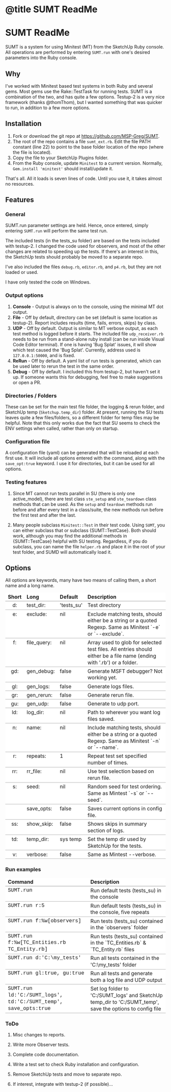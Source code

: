 # @title SUMT ReadMe

# SUMT ReadMe

SUMT is a system for using Minitest (MT) from the SketchUp Ruby console.  All operations are performed by entering `SUMT.run` with one's desired parameters into the Ruby console.

## Why

I've worked with Minitest based test systems in both Ruby and several gems.  Most gems use the Rake::TestTask for running tests.  SUMT is a combination of the two, and has quite a few options.  Testup-2 is a very nice framework (thanks @thomThom), but I wanted something that was quicker to run, in addition to a few more options.

## Installation

1. Fork or download the git repo at https://github.com/MSP-Greg/SUMT.
2. The root of the repo contains a file `sumt_ext.rb`.  Edit the file PATH constant (line 22) to point to the base folder location of the repo (where the file is located).
3. Copy the file to your SketchUp Plugins folder.
4. From the Ruby console, update `Minitest` to a current version.  Normally, `Gem.install 'minitest'` should install/update it.

That's all.  All it loads is seven lines of code.  Until you use it, it takes almost no resources.

## Features

### General

SUMT.run parameter settings are held.  Hence, once entered, simply entering `SUMT.run` will perform the same test run.

The included tests (in the tests_su folder) are based on the tests included with testup-2.  I changed the code used for observers, and most of the other changes are related to speeding up the tests.  If there's an interest in this, the SketchUp tests should probably be moved to a separate repo. 

I've also included the files `debug.rb`, `editor.rb`, and `p4.rb`, but they are not loaded or used.

I have only tested the code on Windows.

### Output options

1. **Console** - Output is always on to the console, using the minimal MT dot output.
2. **File** - Off by default, directory can be set (default is same location as testup-2).  Report includes
results (time, fails, errors, skips) by class.
3. **UDP** - Off by default.  Output is similar to MT verbose output, as each test method is logged before it starts. The included file `udp_receiver.rb` needs to be run from a stand-alone ruby install (can be run inside Visual Code Editor terminal).  If one is having 'Bug Splat' issues, it will show which test caused the 'Bug Splat'.  Currently, address used is `127.0.0.1:50000`, and is fixed.
4. **ReRun** - Off by default.  A yaml list of run tests is generated, which can be used later to rerun the test in the same order.
5. **Debug** - Off by default.  I included this from testup-2, but haven't set it up.  If someone wants this for debugging, feel free to make suggestions or open a PR.

### Directories / Folders

These can be set for the main test file folder, the logging & rerun folder, and SketchUp temp (`Sketchup.temp_dir`) folder.  At present, running the SU tests leaves quite a few files/folders, so a different folder for temp files may be helpful.  Note that this only works due the fact that SU seems to check the ENV settings when called, rather than only on startup.

### Configuration file

A configuration file (yaml) can be generated that will be reloaded at each first use.  It will include all options entered with the command, along with the `save_opt:true` keyword.  I use it for directories, but it can be used for all options.

### Testing features

1. Since MT cannot run tests parallel in SU (there is only one active_model), there are test class `ste_setup` and `ste_teardown` class methods that can be used.  As the `setup` and `teardown` methods run before and after every test in a class/suite, the new methods run before the first test and after the last.

2. Many people subclass `Minitest::Test` in their test code.  Using `SUMT`, you can either subclass that or subclass {SUMT::TestCase}.  Both should work, although you may find the additional methods in {SUMT::TestCase} helpful with SU testing.  Regardless, if you do subclass, you can name the file `helper.rb` and place it in the root of your test folder, and SUMD will automatically load it.

## Options

All options are keywords, many have two means of calling them, a short name and a long name.

<table class='md'>
<thead>
  <tr><th class='c'>Short</th><th>Long</th><th>Default</th><th>Description</th>
  </tr>
</thead>
<tbody>
<tr><td class='c'>d:</td><td>test_dir:</td><td>'tests_su'</td>
    <td>Test directory</td></tr>
<tr><td class='c'>e:</td><td>exclude:</td><td>nil</td>
    <td>Exclude matching tests, should either be a string or a quoted Regexp.  Same as Minitest `-e` or `--exclude`.</td></tr>
<tr><td class='c'>f:</td><td>file_query:</td><td>nil</td>
    <td>Array used to glob for selected test files.  All entries should either be a file name (ending with '.rb') or a folder.</td></tr>
<tr><td class='c'>gd:</td><td>gen_debug:</td><td>false</td>
    <td>Generate MSFT debugger?  Not working yet.</td></tr>
<tr><td class='c'>gl:</td><td>gen_logs:</td><td>false</td>
    <td>Generate logs files.</td></tr>
<tr><td class='c'>gr:</td><td>gen_rerun:</td><td>false</td>
    <td>Generate rerun file.</td></tr>
<tr><td class='c'>gu:</td><td>gen_udp:</td><td>false</td>
    <td>Generate to udp port.</td></tr>
<tr><td class='c'>ld:</td><td>log_dir:</td><td>nil</td>
    <td>Path to wherever you want log files saved.</td></tr>
<tr><td class='c'>n:</td><td>name:</td><td>nil</td>
    <td>Include matching tests, should either be a string or a quoted Regexp.  Same as Minitest `-n` or `--name`.</td></tr>
<tr><td class='c'>r:</td><td>repeats:</td><td>1</td>
    <td>Repeat test set specified number of times.</td></tr>
<tr><td class='c'>rr:</td><td>rr_file:</td><td>nil</td>
    <td>Use test selection based on rerun file.</td></tr>
<tr><td class='c'>s:</td><td>seed:</td><td>nil</td>
    <td>Random seed for test ordering.  Same as Mintest `-s` or `--seed`.</td></tr>
<tr><td class='c'></td><td>save_opts:</td><td>false</td>
    <td>Saves current options in config file.</td></tr>
<tr><td class='c'>ss:</td><td>show_skip:</td><td>false</td>
    <td>Shows skips in summary section of logs.</td></tr>
<tr><td class='c'>td:</td><td>temp_dir:</td><td>sys temp</td>
    <td>Set the temp dir used by SketchUp for the tests.</td></tr>
<tr><td class='c'>v:</td><td>verbose:</td><td>false</td>
    <td>Same as Mintest --verbose.</td></tr>
</tbody>
</table>

### Run examples

<table class='md'>
<thead>
  <tr><th>Command</th><th>Description</th></tr>
</thead>
<tbody>
<tr><td class='mono'>SUMT.run</td><td>Run default tests (tests_su) in the console</td></tr>
<tr><td class='mono'>SUMT.run r:5</td><td>Run default tests (tests_su) in the console, five repeats</td></tr>
<tr><td class='mono'>SUMT.run f:%w[observers]</td><td>Run tests (tests_su) contained in the `observers` folder</td></tr>
<tr><td class='mono'>SUMT.run f:%w[TC_Entities.rb TC_Entity.rb]</td><td>Run tests (tests_su) contained in the `TC_Entities.rb` & `TC_Entity.rb` files</td></tr>
<tr><td class='mono'>SUMT.run d:'C:\my_tests'</td><td>Run all tests contained in the 'C:\my_tests' folder</td></tr>
<tr><td class='mono'>SUMT.run gl:true, gu:true</td><td>Run all tests and generate both a log file and UDP output</td></tr>
<tr><td class='mono'>SUMT.run ld:'C:/SUMT_logs', td:'C:/SUMT_temp', save_opts:true</td><td>Set log folder to 'C:/SUMT_logs' and SketchUp temp_dir to 'C:/SUMT_temp', save the options to config file</td></tr>
</tbody>
</table>


### ToDo

1. Misc changes to reports.

2. Write more Observer tests.

3. Complete code documentation.

4. Write a test set to check Ruby installation and configuration.

5. Remove SketchUp tests and move to separate repo.

6. If interest, integrate with testup-2 (if possible)...

<style type='text/css'  media='screen'>
  table.md { margin: 0; width: 100%; }
  table.md th, table.md td { border: 0 none #fff; padding: 0.167em 0.5em; text-align: left; }

  table.md thead tr { border-bottom: 1px solid #888; }
  table.md th { vertical-align: bottom; }

  table.md tbody td { vertical-align: top; line-height: 1.30000rem; }
  table.md tr { border-bottom: 1px solid #aaa; }
  table.md tr:nth-child(even) { background: #fff; }
  table.md tr:nth-child(odd)  { background: #fff; }
  table.md th.c, table.md td.c { text-align: center; }
  table.md th.r, table.md td.r { text-align: right; }
  table.md td      a { color: #040; }

  table.md td.prop   { font-family: Montserrat, 'Segoe UI', 'Helvetica Neue', 'Lucida Sans', Verdana, Arial, Helvetica, sans-serif; }

  table.md td.mono   { font-family: 'Roboto Mono', Menlo, 'Lucida Console', 'Courier New', monospace; }
    
  img { margin-top: 0.4em; max-width: 100%; }
</style>
